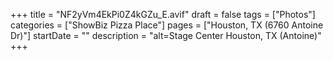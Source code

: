 +++
title = "NF2yVm4EkPi0Z4kGZu_E.avif"
draft = false
tags = ["Photos"]
categories = ["ShowBiz Pizza Place"]
pages = ["Houston, TX (6760 Antoine Dr)"]
startDate = ""
description = "alt=Stage Center Houston, TX (Antoine)"
+++
